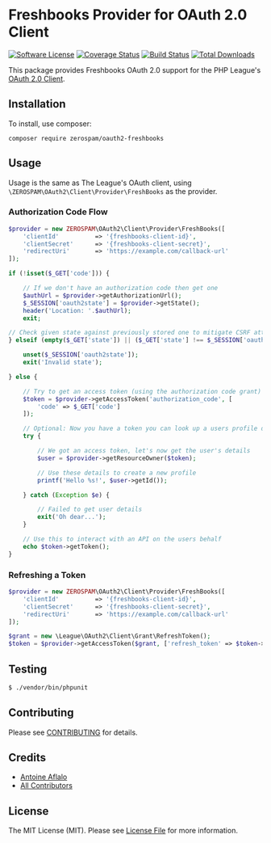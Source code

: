 # Freshbooks Provider for OAuth 2.0 Client

[![Software License](https://img.shields.io/badge/license-MIT-brightgreen.svg?style=flat-square)](LICENSE.md)
[![Coverage Status](https://coveralls.io/repos/github/zerospam/oauth2-freshbook/badge.svg?branch=)](https://coveralls.io/github/zerospam/oauth2-freshbook?branch=)
[![Build Status](https://travis-ci.com/zerospam/oauth2-freshbooks.svg?branch=master)](https://travis-ci.com/zerospam/oauth2-freshbooks)
[![Total Downloads](https://img.shields.io/packagist/dt/zerospam/oauth2-freshbooks.svg?style=flat-square)](https://packagist.org/packages/zerospam/oauth2-freshbooks)

This package provides Freshbooks OAuth 2.0 support for the PHP League's [OAuth 2.0 Client](https://github.com/thephpleague/oauth2-client).

## Installation

To install, use composer:

```
composer require zerospam/oauth2-freshbooks
```

## Usage

Usage is the same as The League's OAuth client, using `\ZEROSPAM\OAuth2\Client\Provider\FreshBooks` as the provider.

### Authorization Code Flow

```php
$provider = new ZEROSPAM\OAuth2\Client\Provider\FreshBooks([
    'clientId'          => '{freshbooks-client-id}',
    'clientSecret'      => '{freshbooks-client-secret}',
    'redirectUri'       => 'https://example.com/callback-url'
]);

if (!isset($_GET['code'])) {

    // If we don't have an authorization code then get one
    $authUrl = $provider->getAuthorizationUrl();
    $_SESSION['oauth2state'] = $provider->getState();
    header('Location: '.$authUrl);
    exit;

// Check given state against previously stored one to mitigate CSRF attack
} elseif (empty($_GET['state']) || ($_GET['state'] !== $_SESSION['oauth2state'])) {

    unset($_SESSION['oauth2state']);
    exit('Invalid state');

} else {

    // Try to get an access token (using the authorization code grant)
    $token = $provider->getAccessToken('authorization_code', [
        'code' => $_GET['code']
    ]);

    // Optional: Now you have a token you can look up a users profile data
    try {

        // We got an access token, let's now get the user's details
        $user = $provider->getResourceOwner($token);

        // Use these details to create a new profile
        printf('Hello %s!', $user->getId());

    } catch (Exception $e) {

        // Failed to get user details
        exit('Oh dear...');
    }

    // Use this to interact with an API on the users behalf
    echo $token->getToken();
}
```

### Refreshing a Token

```php
$provider = new ZEROSPAM\OAuth2\Client\Provider\FreshBooks([
    'clientId'          => '{freshbooks-client-id}',
    'clientSecret'      => '{freshbooks-client-secret}',
    'redirectUri'       => 'https://example.com/callback-url'
]);

$grant = new \League\OAuth2\Client\Grant\RefreshToken();
$token = $provider->getAccessToken($grant, ['refresh_token' => $token->refreshToken]);
```

## Testing

``` bash
$ ./vendor/bin/phpunit
```

## Contributing

Please see [CONTRIBUTING](https://github.com/zerospam/oauth2-freshbooks/blob/master/CONTRIBUTING.md) for details.


## Credits

- [Antoine Aflalo](https://github.com/Belphemur)
- [All Contributors](https://github.com/zerospam/oauth2-freshbooks/contributors)


## License

The MIT License (MIT). Please see [License File](https://github.com/zerospam/oauth2-freshbooks/blob/master/LICENSE) for more information.
